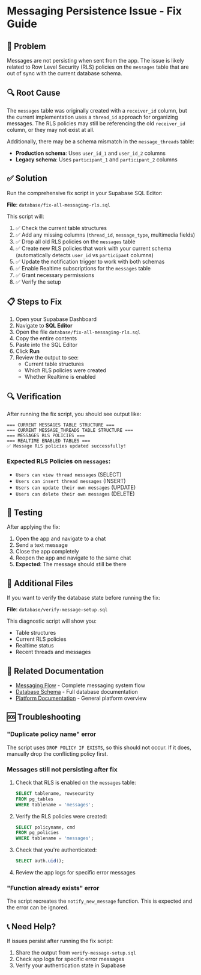 # Messaging Persistence Issue - Fix Guide

## 🐛 Problem

Messages are not persisting when sent from the app. The issue is likely related to Row Level Security (RLS) policies on the `messages` table that are out of sync with the current database schema.

## 🔍 Root Cause

The `messages` table was originally created with a `receiver_id` column, but the current implementation uses a `thread_id` approach for organizing messages. The RLS policies may still be referencing the old `receiver_id` column, or they may not exist at all.

Additionally, there may be a schema mismatch in the `message_threads` table:
- **Production schema**: Uses `user_id_1` and `user_id_2` columns
- **Legacy schema**: Uses `participant_1` and `participant_2` columns

## ✅ Solution

Run the comprehensive fix script in your Supabase SQL Editor:

**File**: `database/fix-all-messaging-rls.sql`

This script will:

1. ✅ Check the current table structures
2. ✅ Add any missing columns (`thread_id`, `message_type`, multimedia fields)
3. ✅ Drop all old RLS policies on the `messages` table
4. ✅ Create new RLS policies that work with your current schema (automatically detects `user_id` vs `participant` columns)
5. ✅ Update the notification trigger to work with both schemas
6. ✅ Enable Realtime subscriptions for the `messages` table
7. ✅ Grant necessary permissions
8. ✅ Verify the setup

## 📋 Steps to Fix

1. Open your Supabase Dashboard
2. Navigate to **SQL Editor**
3. Open the file `database/fix-all-messaging-rls.sql`
4. Copy the entire contents
5. Paste into the SQL Editor
6. Click **Run**
7. Review the output to see:
   - Current table structures
   - Which RLS policies were created
   - Whether Realtime is enabled

## 🔍 Verification

After running the fix script, you should see output like:

```
=== CURRENT MESSAGES TABLE STRUCTURE ===
=== CURRENT MESSAGE_THREADS TABLE STRUCTURE ===
=== MESSAGES RLS POLICIES ===
=== REALTIME ENABLED TABLES ===
✅ Message RLS policies updated successfully!
```

### Expected RLS Policies on `messages`:

- `Users can view thread messages` (SELECT)
- `Users can insert thread messages` (INSERT)
- `Users can update their own messages` (UPDATE)
- `Users can delete their own messages` (DELETE)

## 🧪 Testing

After applying the fix:

1. Open the app and navigate to a chat
2. Send a text message
3. Close the app completely
4. Reopen the app and navigate to the same chat
5. **Expected**: The message should still be there

## 📝 Additional Files

If you want to verify the database state before running the fix:

**File**: `database/verify-message-setup.sql`

This diagnostic script will show you:
- Table structures
- Current RLS policies
- Realtime status
- Recent threads and messages

## 🔗 Related Documentation

- [Messaging Flow](MESSAGING_FLOW.md) - Complete messaging system flow
- [Database Schema](DATABASE_SCHEMA.md) - Full database documentation
- [Platform Documentation](PLATFORM_DOCUMENTATION.md) - General platform overview

## 🆘 Troubleshooting

### "Duplicate policy name" error

The script uses `DROP POLICY IF EXISTS`, so this should not occur. If it does, manually drop the conflicting policy first.

### Messages still not persisting after fix

1. Check that RLS is enabled on the `messages` table:
   ```sql
   SELECT tablename, rowsecurity 
   FROM pg_tables 
   WHERE tablename = 'messages';
   ```

2. Verify the RLS policies were created:
   ```sql
   SELECT policyname, cmd 
   FROM pg_policies 
   WHERE tablename = 'messages';
   ```

3. Check that you're authenticated:
   ```sql
   SELECT auth.uid();
   ```

4. Review the app logs for specific error messages

### "Function already exists" error

The script recreates the `notify_new_message` function. This is expected and the error can be ignored.

## 📞 Need Help?

If issues persist after running the fix script:

1. Share the output from `verify-message-setup.sql`
2. Check app logs for specific error messages
3. Verify your authentication state in Supabase

